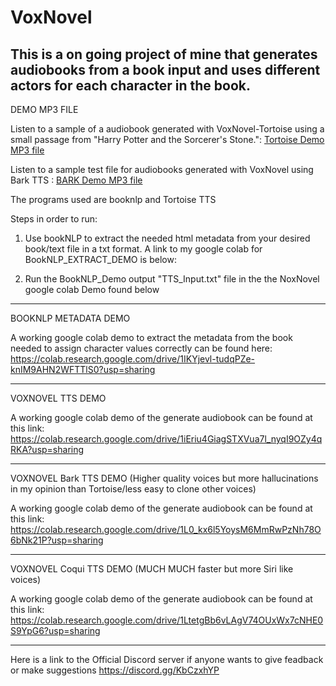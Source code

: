 # VoxNovel
This is a on going project of mine that generates audiobooks from a book input and uses different actors for each character in the book.
-------------------------------------------------------------------------------------------------------------------------------------------------------
DEMO MP3 FILE

Listen to a sample of a audiobook generated with VoxNovel-Tortoise using a small passage from "Harry Potter and the Sorcerer's Stone.":    [Tortoise Demo MP3 file](https://www.dropbox.com/s/mbv0eqcm73fzew7/test.mp3?dl=0)

Listen to a sample test file for audiobooks generated with VoxNovel using Bark TTS : [BARK Demo MP3 file](https://www.dropbox.com/s/wieaq6td15v1w6t/combined-Bark.wav?dl=0)

The programs used are booknlp and Tortoise TTS

Steps in order to run:
1. Use bookNLP to extract the needed html metadata from your desired book/text file in a txt format. A link to my google colab for BookNLP_EXTRACT_DEMO is below:

2. Run the BookNLP_Demo output "TTS_Input.txt" file in the the NoxNovel google colab Demo found below

-------------------------------------------------------------------------------------------------------------------------------------------------------
BOOKNLP METADATA DEMO

A working google colab demo to extract the metadata from the book needed to assign character values correctly can be found here: https://colab.research.google.com/drive/1IKYjevl-tudqPZe-knIM9AHN2WFTTlS0?usp=sharing

-------------------------------------------------------------------------------------------------------------------------------------------------------
VOXNOVEL TTS DEMO

A working google colab demo of the generate audiobook can be found at this link: https://colab.research.google.com/drive/1iEriu4GiagSTXVua7l_nyqI9OZy4qRKA?usp=sharing

-------------------------------------------------------------------------------------------------------------------------------------------------------
VOXNOVEL Bark TTS DEMO
(Higher quality voices but more hallucinations in my opinion than Tortoise/less easy to clone other voices)

A working google colab demo of the generate audiobook can be found at this link: https://colab.research.google.com/drive/1L0_kx6l5YoysM6MmRwPzNh78O6bNk21P?usp=sharing

-------------------------------------------------------------------------------------------------------------------------------------------------------
VOXNOVEL Coqui TTS DEMO
(MUCH MUCH faster but more Siri like voices)

A working google colab demo of the generate audiobook can be found at this link: https://colab.research.google.com/drive/1LtetgBb6vLAgV74OUxWx7cNHE0S9YpG6?usp=sharing

-------------------------------------------------------------------------------------------------------------------------------------------------------
Here is a link to the Official Discord server if anyone wants to give feadback or make suggestions 
https://discord.gg/KbCzxhYP
